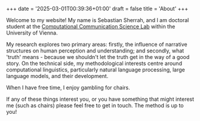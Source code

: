 +++
date = '2025-03-01T00:39:36+01:00'
draft = false
title = 'About'
+++

Welcome to my website! My name is Sebastian Sherrah, and I am doctoral student at the [Computational Communication Science Lab](https://compcommlab.univie.ac.at/) within the University of Vienna. 

My research explores two primary areas: firstly, the influence of narrative structures on human perception and understanding; and secondly, what 'truth' means - because we shouldn't let the truth get in the way of a good story. On the technical side, my methodological interests centre around computational linguistics, particularly natural language processing, large language models, and their development. 

When I have free time, I enjoy gambling for chairs.

If any of these things interest you, or you have something that might interest me (such as chairs) please feel free to get in touch. The method is up to you!